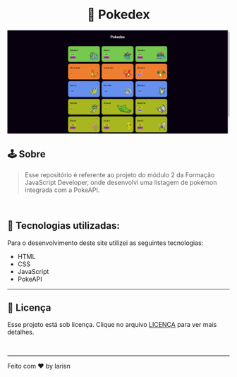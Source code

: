 <h1 align="center">
  <br>🔴 Pokedex
</h1>

![Preview](https://github.com/larisn/pokedex/blob/main/assets/imagens/Screenshot_1.png)


## 🕹 Sobre

> Esse repositório é referente ao projeto do módulo 2 da Formação JavaScript Developer, onde desenvolvi uma listagem de pokémon integrada com a PokeAPI.

<br>

## 💮 Tecnologias utilizadas:

Para o desenvolvimento deste site utilizei as seguintes tecnologias:

* HTML
* CSS
* JavaScript
* PokeAPI

---

## 🎐 Licença
Esse projeto está sob licença. Clique no arquivo [LICENÇA](https://github.com/larisn/larisn/blob/main/LICENSE2.md) para ver mais detalhes.

<br>

---

Feito com ❤️ by larisn
